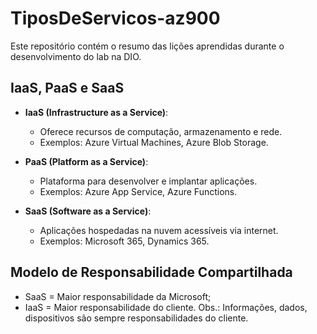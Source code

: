 # TiposDeServicos-az900
Este repositório contém o resumo das lições aprendidas durante o desenvolvimento do lab na DIO.

## IaaS, PaaS e SaaS

- **IaaS (Infrastructure as a Service)**: 
  - Oferece recursos de computação, armazenamento e rede.
  - Exemplos: Azure Virtual Machines, Azure Blob Storage.

- **PaaS (Platform as a Service)**: 
  - Plataforma para desenvolver e implantar aplicações.
  - Exemplos: Azure App Service, Azure Functions.

- **SaaS (Software as a Service)**: 
  - Aplicações hospedadas na nuvem acessíveis via internet.
  - Exemplos: Microsoft 365, Dynamics 365.

## Modelo de Responsabilidade Compartilhada

- SaaS = Maior responsabilidade da Microsoft;
- IaaS = Maior responsabilidade do cliente.
Obs.: Informações, dados, dispositivos são sempre responsabilidades do cliente.

